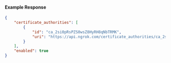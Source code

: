 <!-- Code generated for API Clients. DO NOT EDIT. -->

#### Example Response

```json
{
	"certificate_authorities": [
		{
			"id": "ca_2si0pRsPZS0wsZ8HyRH8qNbTRMK",
			"uri": "https://api.ngrok.com/certificate_authorities/ca_2si0pRsPZS0wsZ8HyRH8qNbTRMK"
		}
	],
	"enabled": true
}
```
